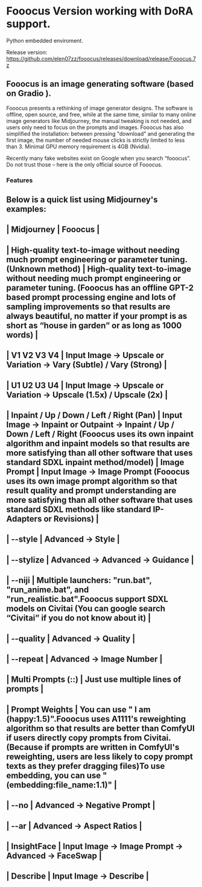 # Fooocus Version working with DoRA support.

Python embedded enviroment.

Release version:
https://github.com/elen07zz/fooocus/releases/download/release/Fooocus.7z


## Fooocus is an image generating software (based on Gradio ).

Fooocus presents a rethinking of image generator designs. The software is offline, open source, and free, while at the same time, similar to many online image generators like Midjourney, the manual tweaking is not needed, and users only need to focus on the prompts and images. Fooocus has also simplified the installation: between pressing "download" and generating the first image, the number of needed mouse clicks is strictly limited to less than 3. Minimal GPU memory requirement is 4GB (Nvidia).

Recently many fake websites exist on Google when you search “fooocus”. Do not trust those – here is the only official source of Fooocus.


### Features

 Below is a quick list using Midjourney's examples:
 -----------------------------------
| Midjourney 	| Fooocus | 
--------------------------
| High-quality text-to-image without needing much prompt engineering or parameter tuning. (Unknown method) 	| High-quality text-to-image without needing much prompt engineering or parameter tuning. (Fooocus has an offline GPT-2 based prompt processing engine and lots of sampling improvements so that results are always beautiful, no matter if your prompt is as short as “house in garden” or as long as 1000 words) | 
---------------------------------------------------------------------------------------
| V1 V2 V3 V4 	| Input Image -> Upscale or Variation -> Vary (Subtle) / Vary (Strong) | 
---------------------------------------------------------------------------------------
| U1 U2 U3 U4 	| Input Image -> Upscale or Variation -> Upscale (1.5x) / Upscale (2x) | 
--------------------------------------------------------------------------------------
| Inpaint / Up / Down / Left / Right (Pan) 	| Input Image -> Inpaint or Outpaint -> Inpaint / Up / Down / Left / Right (Fooocus uses its own inpaint algorithm and inpaint models so that results are more satisfying than all other software that uses standard SDXL inpaint method/model)
| Image Prompt 	| Input Image -> Image Prompt (Fooocus uses its own image prompt algorithm so that result quality and prompt understanding are more satisfying than all other software that uses standard SDXL methods like standard IP-Adapters or Revisions) | 
---------------------------------------------------
| --style 	| Advanced -> Style | 
-------------------------------------
| --stylize 	| Advanced -> Advanced -> Guidance | 
-----------------------------------------------------
| --niji 	| Multiple launchers: "run.bat", "run_anime.bat", and "run_realistic.bat".Fooocus support SDXL models on Civitai (You can google search “Civitai” if you do not know about it) | 
-----------------------------------------------
| --quality  	| Advanced -> Quality | 
-----------------------------------------
| --repeat 	| Advanced -> Image Number | 
------------------------------------------------------
| Multi Prompts (::) 	| Just use multiple lines of prompts | 
-----------------------------------------------------------------------
| Prompt Weights 	| You can use " I am (happy:1.5)".Fooocus uses A1111's reweighting algorithm so that results are better than ComfyUI if users directly copy prompts from Civitai. (Because if prompts are written in ComfyUI's reweighting, users are less likely to copy prompt texts as they prefer dragging files)To use embedding, you can use "(embedding:file_name:1.1)" | 
-------------------------------------------------
| --no 	| Advanced -> Negative Prompt | 
------------------------------------------------------------------------------
| --ar 	| Advanced -> Aspect Ratios | 
--------------------------------------------------------
| InsightFace 	| Input Image -> Image Prompt -> Advanced -> FaceSwap | 
---------------------------------------------------------
| Describe | Input Image -> Describe | 
-------------------------------------
